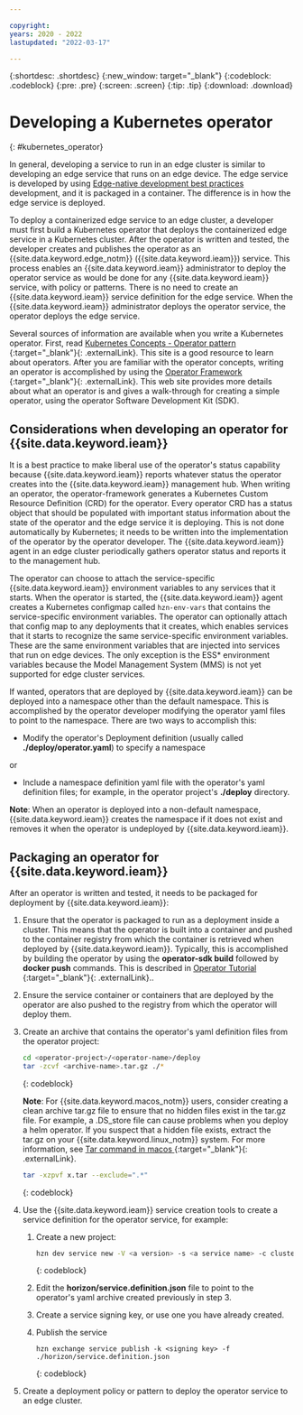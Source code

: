 ```yaml
---

copyright:
years: 2020 - 2022
lastupdated: "2022-03-17"

---
```


{:shortdesc: .shortdesc}
{:new_window: target="_blank"}
{:codeblock: .codeblock}
{:pre: .pre}
{:screen: .screen}
{:tip: .tip}
{:download: .download}

# Developing a Kubernetes operator
{: #kubernetes_operator}

In general, developing a service to run in an edge cluster is similar to developing an edge service that runs on an edge device. The edge service is developed by using [Edge-native development best practices](best_practices.md) development, and it is packaged in a container. The difference is in how the edge service is deployed.

To deploy a containerized edge service to an edge cluster, a developer must first build a Kubernetes operator that deploys the containerized edge service in a Kubernetes cluster. After the operator is written and tested, the developer creates and publishes the operator as an {{site.data.keyword.edge_notm}} ({{site.data.keyword.ieam}}) service. This process enables an {{site.data.keyword.ieam}} administrator to deploy the operator service as would be done for any {{site.data.keyword.ieam}} service, with policy or patterns. There is no need to create an {{site.data.keyword.ieam}} service definition for the edge service. When the {{site.data.keyword.ieam}} administrator deploys the operator service, the operator deploys the edge service.

Several sources of information are available when you write a Kubernetes operator. First, read [Kubernetes Concepts - Operator pattern ](https://kubernetes.io/docs/concepts/extend-kubernetes/operator/){:target="_blank"}{: .externalLink}. This site is a good resource to learn about operators. After you are familiar with the operator concepts, writing an operator is accomplished by using the [Operator Framework ](https://operatorframework.io/){:target="_blank"}{: .externalLink}. This web site provides more details about what an operator is and gives a walk-through for creating a simple operator, using the operator Software Development Kit (SDK).

## Considerations when developing an operator for {{site.data.keyword.ieam}}

It is a best practice to make liberal use of the operator's status capability because {{site.data.keyword.ieam}} reports whatever status the operator creates into the {{site.data.keyword.ieam}} management hub. When writing an operator, the operator-framework generates a Kubernetes Custom Resource Definition (CRD) for the operator. Every operator CRD has a status object that should be populated with important status information about the state of the operator and the edge service it is deploying. This is not done automatically by Kubernetes; it needs to be written into the implementation of the operator by the operator developer. The {{site.data.keyword.ieam}} agent in an edge cluster periodically gathers operator status and reports it to the management hub.

The operator can choose to attach the service-specific {{site.data.keyword.ieam}} environment variables to any services that it starts. When the operator is started, the {{site.data.keyword.ieam}} agent creates a Kubernetes configmap called `hzn-env-vars` that contains the service-specific environment variables. The operator can optionally attach that config map to any deployments that it creates, which enables services that it starts to recognize the same service-specific environment variables. These are the same environment variables that are injected into services that run on edge devices. The only exception is the ESS* environment variables because the Model Management System (MMS) is not yet supported for edge cluster services.

If wanted, operators that are deployed by {{site.data.keyword.ieam}} can be deployed into a namespace other than the default namespace. This is accomplished by the operator developer modifying the operator yaml files to point to the namespace. There are two ways to accomplish this:

* Modify the operator's Deployment definition (usually called **./deploy/operator.yaml**) to specify a namespace

or

* Include a namespace definition yaml file with the operator's yaml definition files; for example, in the operator project's **./deploy** directory.

**Note**: When an operator is deployed into a non-default namespace, {{site.data.keyword.ieam}} creates the namespace if it does not exist and removes it when the operator is undeployed by {{site.data.keyword.ieam}}.

## Packaging an operator for {{site.data.keyword.ieam}}

After an operator is written and tested, it needs to be packaged for deployment by {{site.data.keyword.ieam}}:

1. Ensure that the operator is packaged to run as a deployment inside a cluster. This means that the operator is built into a container and pushed to the container registry from which the container is retrieved when deployed by {{site.data.keyword.ieam}}. Typically, this is accomplished by building the operator by using the **operator-sdk build** followed by **docker push** commands. This is described in [Operator Tutorial ](https://sdk.operatorframework.io/docs/building-operators/golang/tutorial/#2-run-as-a-deployment-inside-the-cluster){:target="_blank"}{: .externalLink}..

2. Ensure the service container or containers that are deployed by the operator are also pushed to the registry from which the operator will deploy them.

3. Create an archive that contains the operator's yaml definition files from the operator project:

   ```bash
   cd <operator-project>/<operator-name>/deploy
   tar -zcvf <archive-name>.tar.gz ./*
   ```
   {: codeblock}

   **Note**: For {{site.data.keyword.macos_notm}} users, consider creating a clean archive tar.gz file to ensure that no hidden files exist in the tar.gz file. For example, a .DS_store file can cause problems when you deploy a helm operator. If you suspect that a hidden file exists, extract the tar.gz on your {{site.data.keyword.linux_notm}} system. For more information, see [Tar command in macos ](https://stackoverflow.com/questions/8766730/tar-command-in-mac-os-x-adding-hidden-files-why){:target="_blank"}{: .externalLink}.

   ```bash
   tar -xzpvf x.tar --exclude=".*"
   ```
   {: codeblock}

4. Use the {{site.data.keyword.ieam}} service creation tools to create a service definition for the operator service, for example:

   1. Create a new project:

      ```bash
      hzn dev service new -V <a version> -s <a service name> -c cluster
      ```
      {: codeblock}

   2. Edit the **horizon/service.definition.json** file to point to the operator's yaml archive created previously in step 3.

   3. Create a service signing key, or use one you have already created.

   4. Publish the service

      ```
      hzn exchange service publish -k <signing key> -f ./horizon/service.definition.json
      ```
      {: codeblock}

5. Create a deployment policy or pattern to deploy the operator service to an edge cluster.

